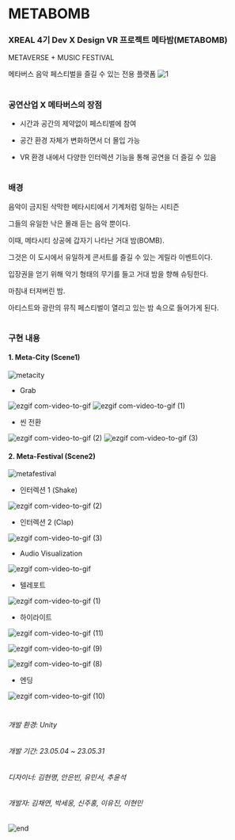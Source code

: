 # METABOMB
### XREAL 4기 Dev X Design VR 프로젝트 메타밤(METABOMB)
METAVERSE + MUSIC FESTIVAL

메타버스 음악 페스티벌을 즐길 수 있는 전용 플랫폼
![1](https://github.com/XREAL-4th/4th_Dev_Design_METABOMB/assets/82865552/a9b139fa-e0eb-4641-a8d0-b97a88a48f27)


#
### 공연산업 X 메타버스의 장점
- 시간과 공간의 제약없이 페스티벌에 참여

- 공간 환경 자체가 변화하면서 더 몰입 가능
  
- VR 환경 내에서 다양한 인터렉션 기능을 통해 공연을 더 즐길 수 있음

#
### 배경
음악이 금지된 삭막한 메타시티에서 기계처럼 일하는 시티즌

그들의 유일한 낙은 몰래 듣는 음악 뿐이다.


이때, 메타시티 상공에 갑자기 나타난 거대 밤(BOMB).

그것은 이 도시에서 유일하게 콘서트를 즐길 수 있는 게릴라 이벤트이다.

입장권을 얻기 위해 악기 형태의 무기를 들고 거대 밤을 향해 슈팅한다.


마침내 터져버린 밤.

아티스트와 광란의 뮤직 페스티벌이 열리고 있는 밤 속으로 들어가게 된다.

#
### 구현 내용
#### 1. Meta-City (Scene1)
![metacity](https://github.com/XREAL-4th/4th_Dev_Design_METABOMB/assets/82865552/b8ba3dc2-36ee-41ea-983a-ccf9a9c16a79)


- Grab

![ezgif com-video-to-gif](https://github.com/XREAL-4th/4th_Dev_Design_METABOMB/assets/82865552/3f5ec0a0-a630-4783-9788-47175286a565)
![ezgif com-video-to-gif (1)](https://github.com/XREAL-4th/4th_Dev_Design_METABOMB/assets/82865552/4242625c-8912-4dde-b634-d1b0b8f1fc03)


- 씬 전환

![ezgif com-video-to-gif (2)](https://github.com/XREAL-4th/4th_Dev_Design_METABOMB/assets/82865552/46d24d16-7027-4766-bff3-2fe746141ecc)
![ezgif com-video-to-gif (3)](https://github.com/XREAL-4th/4th_Dev_Design_METABOMB/assets/82865552/7519fa1b-0bfd-42e2-ba31-528e214473a6)



#### 2. Meta-Festival (Scene2)
![metafestival](https://github.com/XREAL-4th/4th_Dev_Design_METABOMB/assets/82865552/4a5c040b-d82a-4ddc-b8e4-8f883211641c)



- 인터렉션 1 (Shake)

![ezgif com-video-to-gif (2)](https://github.com/XREAL-4th/4th_Dev_Design_METABOMB/assets/82865552/71fdb7ff-47cf-47bf-b523-e95c83865b87)


- 인터렉션 2 (Clap)

![ezgif com-video-to-gif (3)](https://github.com/XREAL-4th/4th_Dev_Design_METABOMB/assets/82865552/2ae98f33-6748-499f-b3e1-3b6520fda306)


- Audio Visualization

![ezgif com-video-to-gif](https://github.com/XREAL-4th/4th_Dev_Design_METABOMB/assets/82865552/293b972f-38ed-4c41-b11e-3bfdabc2fb8c)


- 텔레포트

![ezgif com-video-to-gif (1)](https://github.com/XREAL-4th/4th_Dev_Design_METABOMB/assets/82865552/641779c6-a0cf-4bd7-bd76-c040dcdc1303)


- 하이라이트

  
![ezgif com-video-to-gif (11)](https://github.com/XREAL-4th/4th_Dev_Design_METABOMB/assets/82865552/2be33bab-5a48-47e7-b5a0-ed387348c7b7)

![ezgif com-video-to-gif (9)](https://github.com/XREAL-4th/4th_Dev_Design_METABOMB/assets/82865552/b8c4e767-cd17-4723-be50-497747f43e58)

![ezgif com-video-to-gif (8)](https://github.com/XREAL-4th/4th_Dev_Design_METABOMB/assets/82865552/a32d7aae-5d6d-44a5-8e8e-d56a285e8a20)


- 엔딩
  
![ezgif com-video-to-gif (10)](https://github.com/XREAL-4th/4th_Dev_Design_METABOMB/assets/82865552/6332e70b-d840-431f-92b4-56a98621be1a)

#

###### 개발 환경: Unity
###### 개발 기간: 23.05.04 ~ 23.05.31
###### 디자이너: 김현명, 안은빈, 유민서, 추윤석
###### 개발자: 김채연, 박세웅, 신주홍, 이유진, 이현민

![end](https://github.com/XREAL-4th/4th_Dev_Design_METABOMB/assets/82865552/9cc4001d-e671-4f64-afd5-fa0c3b64ed8f)
